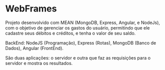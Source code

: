 # WebFrames

Projeto desenvolvido com MEAN (MongoDB, Express, Angular, e NodeJs), com o objetivo de gerenciar os gastos do usuário, permitindo que ele cadastre seus débitos e créditos, e tenha o valor de seu saldo.

BackEnd: NodeJS (Programação), Express (Rotas), MongoDB (Banco de Dados), Angular (FrontEnd).

São duas aplicações: o servidor e outra que faz as requisições para o servidor e mostra os resultados.
